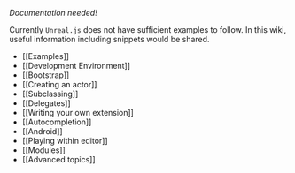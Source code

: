 _Documentation needed!_

Currently `Unreal.js` does not have sufficient examples to follow. In this wiki, useful information including snippets would be shared.

- [[Examples]]
- [[Development Environment]]
- [[Bootstrap]]
- [[Creating an actor]]
- [[Subclassing]]
- [[Delegates]]
- [[Writing your own extension]]
- [[Autocompletion]]
- [[Android]]
- [[Playing within editor]]
- [[Modules]]
- [[Advanced topics]]